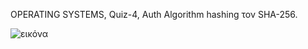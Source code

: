 OPERATING SYSTEMS, Quiz-4, Auth
Algorithm hashing τον SHA-256.

![εικόνα](https://github.com/user-attachments/assets/6b32737b-a7d0-4f90-9fb0-9f1f6b74ccf4)
